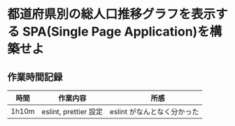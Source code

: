 # 都道府県別の総人口推移グラフを表示する SPA(Single Page Application)を構築せよ

## 作業時間記録

| 時間  | 作業内容              | 　所感                      |
| ----- | --------------------- | --------------------------- |
| 1h10m | eslint, prettier 設定 | eslint がなんとなく分かった |

